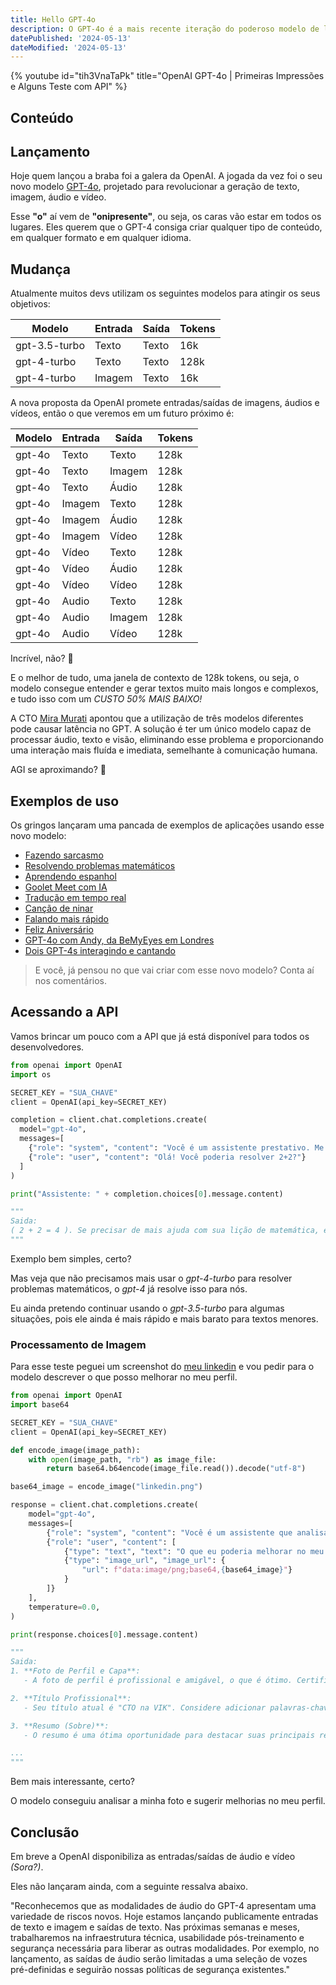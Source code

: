 ```yaml
---
title: Hello GPT-4o
description: O GPT-4o é a mais recente iteração do poderoso modelo de linguagem da OpenAI, projetado para revolucionar a geração de texto, imagem, áudio e vídeo.
datePublished: '2024-05-13'
dateModified: '2024-05-13'
---
```


{% youtube id="tih3VnaTaPk" title="OpenAI GPT-4o | Primeiras Impressões e Alguns Teste com API" %}

## Conteúdo

## Lançamento

Hoje quem lançou a braba foi a galera da OpenAI. A jogada da vez foi o seu novo modelo [GPT-4o](https://openai.com/index/hello-gpt-4o/), projetado para revolucionar a geração de texto, imagem, áudio e vídeo.

Esse **"o"** aí vem de **"onipresente"**, ou seja, os caras vão estar em todos os lugares.
Eles querem que o GPT-4 consiga criar qualquer tipo de conteúdo, em qualquer formato e em qualquer idioma.

## Mudança

Atualmente muitos devs utilizam os seguintes modelos para atingir os seus objetivos:

| Modelo        | Entrada | Saída | Tokens |
| ------------- | ------- | ----- | ------ |
| gpt-3.5-turbo | Texto   | Texto | 16k    |
| gpt-4-turbo   | Texto   | Texto | 128k   |
| gpt-4-turbo   | Imagem  | Texto | 16k    |

A nova proposta da OpenAI promete entradas/saídas de imagens, áudios e vídeos, então o que veremos em um futuro próximo é:

| Modelo | Entrada | Saída  | Tokens |
| ------ | ------- | ------ | ------ |
| gpt-4o | Texto   | Texto  | 128k   |
| gpt-4o | Texto   | Imagem | 128k   |
| gpt-4o | Texto   | Áudio  | 128k   |
| gpt-4o | Imagem  | Texto  | 128k   |
| gpt-4o | Imagem  | Áudio  | 128k   |
| gpt-4o | Imagem  | Vídeo  | 128k   |
| gpt-4o | Vídeo   | Texto  | 128k   |
| gpt-4o | Vídeo   | Áudio  | 128k   |
| gpt-4o | Vídeo   | Vídeo  | 128k   |
| gpt-4o | Audio   | Texto  | 128k   |
| gpt-4o | Audio   | Imagem | 128k   |
| gpt-4o | Audio   | Vídeo  | 128k   |

Incrível, não? 🤯

E o melhor de tudo, uma janela de contexto de 128k tokens, ou seja, o modelo consegue entender e gerar textos muito mais longos e complexos, e tudo isso com um _CUSTO 50% MAIS BAIXO!_

A CTO [Mira Murati](https://twitter.com/miramurati) apontou que a utilização de três modelos diferentes pode causar latência no GPT. A solução é ter um único modelo capaz de processar áudio, texto e visão, eliminando esse problema e proporcionando uma interação mais fluída e imediata, semelhante à comunicação humana.

AGI se aproximando? 🤔

## Exemplos de uso

Os gringos lançaram uma pancada de exemplos de aplicações usando esse novo modelo:

- [Fazendo sarcasmo](https://vimeo.com/945587393)
- [Resolvendo problemas matemáticos](https://vimeo.com/945587328)
- [Aprendendo espanhol](https://vimeo.com/945587424)
- [Goolet Meet com IA](https://vimeo.com/945587401)
- [Tradução em tempo real](https://vimeo.com/945587808)
- [Canção de ninar](https://vimeo.com/945587944)
- [Falando mais rápido](https://vimeo.com/945587927)
- [Feliz Aniversário](https://vimeo.com/945587911)
- [GPT-4o com Andy, da BeMyEyes em Londres](https://vimeo.com/945587840)
- [Dois GPT-4s interagindo e cantando](https://vimeo.com/945587185)

> E você, já pensou no que vai criar com esse novo modelo? Conta aí nos comentários.

## Acessando a API

Vamos brincar um pouco com a API que já está disponível para todos os desenvolvedores.

```py:main.py
from openai import OpenAI
import os

SECRET_KEY = "SUA_CHAVE"
client = OpenAI(api_key=SECRET_KEY)

completion = client.chat.completions.create(
  model="gpt-4o",
  messages=[
    {"role": "system", "content": "Você é um assistente prestativo. Me ajude com a minha lição de matemática!"},
    {"role": "user", "content": "Olá! Você poderia resolver 2+2?"}
  ]
)

print("Assistente: " + completion.choices[0].message.content)

"""
Saida:
( 2 + 2 = 4 ). Se precisar de mais ajuda com sua lição de matemática, estou à disposição!
"""
```

Exemplo bem simples, certo?

Mas veja que não precisamos mais usar o _gpt-4-turbo_ para resolver problemas matemáticos, o _gpt-4_ já resolve isso para nós.

Eu ainda pretendo continuar usando o _gpt-3.5-turbo_ para algumas situações, pois ele ainda é mais rápido e mais barato para textos menores.

### Processamento de Imagem

Para esse teste peguei um screenshot do [meu linkedin](https://www.linkedin.com/in/alancriaxyz/) e vou pedir para o modelo descrever o que posso melhorar no meu perfil.

```py:main.py
from openai import OpenAI
import base64

SECRET_KEY = "SUA_CHAVE"
client = OpenAI(api_key=SECRET_KEY)

def encode_image(image_path):
    with open(image_path, "rb") as image_file:
        return base64.b64encode(image_file.read()).decode("utf-8")

base64_image = encode_image("linkedin.png")

response = client.chat.completions.create(
    model="gpt-4o",
    messages=[
        {"role": "system", "content": "Você é um assistente que analisa imagens."},
        {"role": "user", "content": [
            {"type": "text", "text": "O que eu poderia melhorar no meu perfil do LinkedIn?"},
            {"type": "image_url", "image_url": {
                "url": f"data:image/png;base64,{base64_image}"}
            }
        ]}
    ],
    temperature=0.0,
)

print(response.choices[0].message.content)

"""
Saida:
1. **Foto de Perfil e Capa**:
   - A foto de perfil é profissional e amigável, o que é ótimo. Certifique-se de que a foto de capa também seja relevante para sua área de atuação ou que reflita sua personalidade profissional.

2. **Título Profissional**:
   - Seu título atual é "CTO na VIK". Considere adicionar palavras-chave que descrevam suas habilidades e especializações, como "CTO | Engenheiro de Software | Especialista em Ruby on Rails".

3. **Resumo (Sobre)**:
   - O resumo é uma ótima oportunidade para destacar suas principais realizações e habilidades. Considere adicionar mais detalhes sobre projetos específicos, resultados alcançados e como você pode agregar valor a potenciais empregadores ou parceiros.

...
"""
```

Bem mais interessante, certo?

O modelo conseguiu analisar a minha foto e sugerir melhorias no meu perfil.

## Conclusão

Em breve a OpenAI disponibiliza as entradas/saídas de áudio e vídeo _(Sora?)_.

Eles não lançaram ainda, com a seguinte ressalva abaixo.

"Reconhecemos que as modalidades de áudio do GPT-4 apresentam uma variedade de riscos novos. Hoje estamos lançando publicamente entradas de texto e imagem e saídas de texto. Nas próximas semanas e meses, trabalharemos na infraestrutura técnica, usabilidade pós-treinamento e segurança necessária para liberar as outras modalidades. Por exemplo, no lançamento, as saídas de áudio serão limitadas a uma seleção de vozes pré-definidas e seguirão nossas políticas de segurança existentes."

